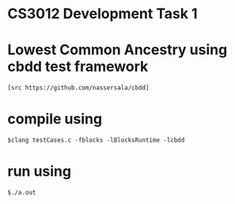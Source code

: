 # CS3012 Development Task 1
# Lowest Common Ancestry using cbdd test framework
    [src https://github.com/nassersala/cbdd]

# compile using
    $clang testCases.c -fblocks -lBlocksRuntime -lcbdd

# run using
    $./a.out
